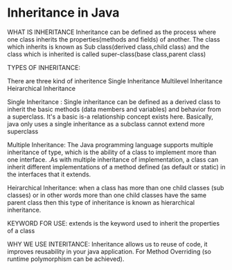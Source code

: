 # Inheritance in Java

WHAT IS INHERITANCE
Inheritance can be defined as the process where one class inherits the properties(methods and fields) of another.
The class which inherits is known as Sub class(derived class,child class) and the class which is inherited is called super-class(base class,parent class)


TYPES OF INHERITANCE:

There are three kind of inheritence
Single Inheritance
Multilevel Inheritance
Heirarchical Inheritance

Single Inheritance : 
Single inheritance can be defined as a derived class to inherit the basic methods (data members and variables) and behavior from a superclass. It's a basic is-a relationship concept exists here. Basically, java only uses a single inheritance as a subclass cannot extend more superclass

Multiple Inheritance: 
The Java programming language supports multiple inheritance of type, which is the ability of a class to implement more than one interface. .As with multiple inheritance of implementation, a class can inherit different implementations of a method defined (as default or static) in the interfaces that it extends.

Heirarchical Inheritance: 
when a class has more than one child classes (sub classes) or in other words more than one child classes have the same parent class then this type of inheritance is known as hierarchical inheritance.

KEYWORD FOR USE:
extends is the keyword used to inherit the properties of a class

WHY WE USE INTERITANCE:
 Inheritance allows us to reuse of code, it improves reusability in your java application.
 For Method Overriding (so runtime polymorphism can be achieved).